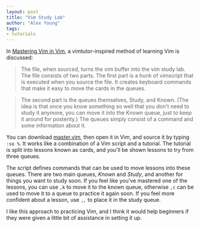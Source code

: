 ```yaml
---
layout: post
title: "Vim Study Lab"
author: "Alex Young"
tags: 
- tutorials
---
```


In [Mastering Vim in Vim](http://nerds.weddingpartyapp.com/tech/2013/11/17/mastering-vim-in-vim/), a vimtutor-inspired method of learning Vim is discussed:

> The file, when sourced, turns the vim buffer into the vim study lab. The file consists of two parts. The first part is a hunk of vimscript that is executed when you source the file. It creates keyboard commands that make it easy to move the cards in the queues.

> The second part is the queues themselves, Study, and Known. (The idea is that once you know something so well that you don't need to study it anymore, you can move it into the Known queue, just to keep it around for posterity.) The queues simply consist of a command and some information about it.

You can download [master.vim](https://gist.github.com/gmccreight/7519289/raw/master.vim), then open it in Vim, and source it by typing `:so %`.  It works like a combination of a Vim script and a tutorial.  The tutorial is split into lessons known as cards, and you'll be shown lessons to try from three queues.

The script defines commands that can be used to move lessons into these queues.  There are two main queues, _Known_ and _Study_, and another for things you want to study soon.  If you feel like you've mastered one of the lessons, you can use `,k` to move it to the known queue, otherwise `,c` can be used to move it to a queue to practice it again soon.  If you feel more confident about a lesson, use `,,` to place it in the study queue.

I like this approach to practicing Vim, and I think it would help beginners if they were given a little bit of assistance in setting it up.
